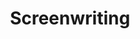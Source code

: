 ---
title: Screenwriting
crosslinks:
- ProduceMyScript
- ReadMyScript
- Filmmakers
- WritingPrompts
- fixingmovies
- autotldr
- AskReddit
- writing
- movies
- EelKat
- xkcd
- Harmontown
- Standup
- getdisciplined
- docproduction
- creepyasterisks
- whowouldwin
- immigration
- TrueFilm
- TylerWritesShit
---